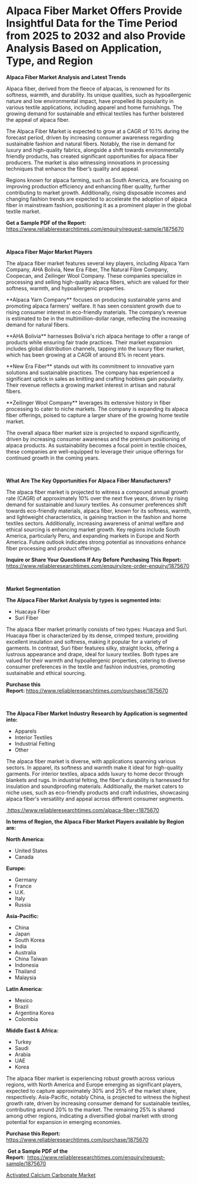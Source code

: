 <p><h1>Alpaca Fiber Market Offers Provide Insightful Data for the Time Period from 2025 to 2032 and also Provide Analysis Based on Application, Type, and Region</h1></p><p><strong>Alpaca Fiber Market Analysis and Latest Trends</strong></p>
<p><p>Alpaca fiber, derived from the fleece of alpacas, is renowned for its softness, warmth, and durability. Its unique qualities, such as hypoallergenic nature and low environmental impact, have propelled its popularity in various textile applications, including apparel and home furnishings. The growing demand for sustainable and ethical textiles has further bolstered the appeal of alpaca fiber.</p><p>The Alpaca Fiber Market is expected to grow at a CAGR of 10.1% during the forecast period, driven by increasing consumer awareness regarding sustainable fashion and natural fibers. Notably, the rise in demand for luxury and high-quality fabrics, alongside a shift towards environmentally friendly products, has created significant opportunities for alpaca fiber producers. The market is also witnessing innovations in processing techniques that enhance the fiber’s quality and appeal.</p><p>Regions known for alpaca farming, such as South America, are focusing on improving production efficiency and enhancing fiber quality, further contributing to market growth. Additionally, rising disposable incomes and changing fashion trends are expected to accelerate the adoption of alpaca fiber in mainstream fashion, positioning it as a prominent player in the global textile market.</p></p>
<p><strong>Get a Sample PDF of the Report:&nbsp;</strong> <a href="https://www.reliableresearchtimes.com/enquiry/request-sample/1875670?utm_campaign=3190&utm_medium=2&utm_source=Github&utm_content=ia&utm_term=01042025&utm_id=alpaca-fiber">https://www.reliableresearchtimes.com/enquiry/request-sample/1875670</a></p>
<p>&nbsp;</p>
<p><strong>Alpaca Fiber Major Market Players</strong></p>
<p><p>The alpaca fiber market features several key players, including Alpaca Yarn Company, AHA Bolivia, New Era Fiber, The Natural Fibre Company, Coopecan, and Zeilinger Wool Company. These companies specialize in processing and selling high-quality alpaca fibers, which are valued for their softness, warmth, and hypoallergenic properties.</p><p>**Alpaca Yarn Company** focuses on producing sustainable yarns and promoting alpaca farmers' welfare. It has seen consistent growth due to rising consumer interest in eco-friendly materials. The company’s revenue is estimated to be in the multimillion-dollar range, reflecting the increasing demand for natural fibers.</p><p>**AHA Bolivia** harnesses Bolivia's rich alpaca heritage to offer a range of products while ensuring fair trade practices. Their market expansion includes global distribution channels, tapping into the luxury fiber market, which has been growing at a CAGR of around 8% in recent years.</p><p>**New Era Fiber** stands out with its commitment to innovative yarn solutions and sustainable practices. The company has experienced a significant uptick in sales as knitting and crafting hobbies gain popularity. Their revenue reflects a growing market interest in artisan and natural fibers.</p><p>**Zeilinger Wool Company** leverages its extensive history in fiber processing to cater to niche markets. The company is expanding its alpaca fiber offerings, poised to capture a larger share of the growing home textile market.</p><p>The overall alpaca fiber market size is projected to expand significantly, driven by increasing consumer awareness and the premium positioning of alpaca products. As sustainability becomes a focal point in textile choices, these companies are well-equipped to leverage their unique offerings for continued growth in the coming years.</p></p>
<p>&nbsp;</p>
<p><strong>What Are The Key Opportunities For Alpaca Fiber Manufacturers?</strong></p>
<p><p>The alpaca fiber market is projected to witness a compound annual growth rate (CAGR) of approximately 10% over the next five years, driven by rising demand for sustainable and luxury textiles. As consumer preferences shift towards eco-friendly materials, alpaca fiber, known for its softness, warmth, and lightweight characteristics, is gaining traction in the fashion and home textiles sectors. Additionally, increasing awareness of animal welfare and ethical sourcing is enhancing market growth. Key regions include South America, particularly Peru, and expanding markets in Europe and North America. Future outlook indicates strong potential as innovations enhance fiber processing and product offerings.</p></p>
<p><strong>Inquire or Share Your Questions If Any Before Purchasing This Report:</strong> <a href="https://www.reliableresearchtimes.com/enquiry/pre-order-enquiry/1875670?utm_campaign=3190&utm_medium=2&utm_source=Github&utm_content=ia&utm_term=01042025&utm_id=alpaca-fiber">https://www.reliableresearchtimes.com/enquiry/pre-order-enquiry/1875670</a></p>
<p>&nbsp;</p>
<p><strong>Market Segmentation</strong></p>
<p><strong>The Alpaca Fiber Market Analysis by types is segmented into:</strong></p>
<p><ul><li>Huacaya Fiber</li><li>Suri Fiber</li></ul></p>
<p><p>The alpaca fiber market primarily consists of two types: Huacaya and Suri. Huacaya fiber is characterized by its dense, crimped texture, providing excellent insulation and softness, making it popular for a variety of garments. In contrast, Suri fiber features silky, straight locks, offering a lustrous appearance and drape, ideal for luxury textiles. Both types are valued for their warmth and hypoallergenic properties, catering to diverse consumer preferences in the textile and fashion industries, promoting sustainable and ethical sourcing.</p></p>
<p><strong>Purchase this Report:&nbsp;</strong><a href="https://www.reliableresearchtimes.com/purchase/1875670?utm_campaign=3190&utm_medium=2&utm_source=Github&utm_content=ia&utm_term=01042025&utm_id=alpaca-fiber">https://www.reliableresearchtimes.com/purchase/1875670</a></p>
<p>&nbsp;</p>
<p><strong>The Alpaca Fiber Market Industry Research by Application is segmented into:</strong></p>
<p><ul><li>Apparels</li><li>Interior Textiles</li><li>Industrial Felting</li><li>Other</li></ul></p>
<p><p>The alpaca fiber market is diverse, with applications spanning various sectors. In apparel, its softness and warmth make it ideal for high-quality garments. For interior textiles, alpaca adds luxury to home decor through blankets and rugs. In industrial felting, the fiber's durability is harnessed for insulation and soundproofing materials. Additionally, the market caters to niche uses, such as eco-friendly products and craft industries, showcasing alpaca fiber's versatility and appeal across different consumer segments.</p></p>
<p><a href="https://www.reliableresearchtimes.com/alpaca-fiber-r1875670?utm_campaign=3190&utm_medium=2&utm_source=Github&utm_content=ia&utm_term=01042025&utm_id=alpaca-fiber">&nbsp;https://www.reliableresearchtimes.com/alpaca-fiber-r1875670</a></p>
<p><strong>In terms of Region, the Alpaca Fiber Market Players available by Region are:</strong></p>
<p>
    <p> <strong> North America: </strong>
        <ul>
            <li>United States</li>
            <li>Canada</li>
        </ul>
        </p> 
    <p> <strong> Europe: </strong>
        <ul>
            <li>Germany</li>
            <li>France</li>
            <li>U.K.</li>
            <li>Italy</li>
            <li>Russia</li>
        </ul>
        </p> 
    <p> <strong> Asia-Pacific: </strong>
        <ul>
            <li>China</li>
            <li>Japan</li>
            <li>South Korea</li>
            <li>India</li>
            <li>Australia</li>
            <li>China Taiwan</li>
            <li>Indonesia</li>
            <li>Thailand</li>
            <li>Malaysia</li>
        </ul>
        </p> 
    <p> <strong> Latin America: </strong>
        <ul>
            <li>Mexico</li>
            <li>Brazil</li>
            <li>Argentina Korea</li>
            <li>Colombia</li>
        </ul>
        </p> 
    <p> <strong> Middle East & Africa: </strong>
        <ul>
            <li>Turkey</li>
            <li>Saudi</li>
            <li>Arabia</li>
            <li>UAE</li>
            <li>Korea</li>
        </ul>
    </p>
    </p>
<p><p>The alpaca fiber market is experiencing robust growth across various regions, with North America and Europe emerging as significant players, expected to capture approximately 30% and 25% of the market share, respectively. Asia-Pacific, notably China, is projected to witness the highest growth rate, driven by increasing consumer demand for sustainable textiles, contributing around 20% to the market. The remaining 25% is shared among other regions, indicating a diversified global market with strong potential for expansion in emerging economies.</p></p>
<p><strong>Purchase this Report: </strong><a href="https://www.reliableresearchtimes.com/purchase/1875670?utm_campaign=3190&utm_medium=2&utm_source=Github&utm_content=ia&utm_term=01042025&utm_id=alpaca-fiber">https://www.reliableresearchtimes.com/purchase/1875670</a></p>
<p>&nbsp;<strong>Get a Sample PDF of the Report:&nbsp;&nbsp;</strong><a href="https://www.reliableresearchtimes.com/enquiry/request-sample/1875670?utm_campaign=3190&utm_medium=2&utm_source=Github&utm_content=ia&utm_term=01042025&utm_id=alpaca-fiber">https://www.reliableresearchtimes.com/enquiry/request-sample/1875670</a></p>
<p><strong></strong></p>
<p><p><a href="https://github.com/shewlisapsai/Market-Research-Report-List-1/blob/main/activated-calcium-carbonate-market.md?utm_campaign=3190&utm_medium=2&utm_source=Github&utm_content=ia&utm_term=01042025&utm_id=alpaca-fiber">Activated Calcium Carbonate Market</a></p></p>